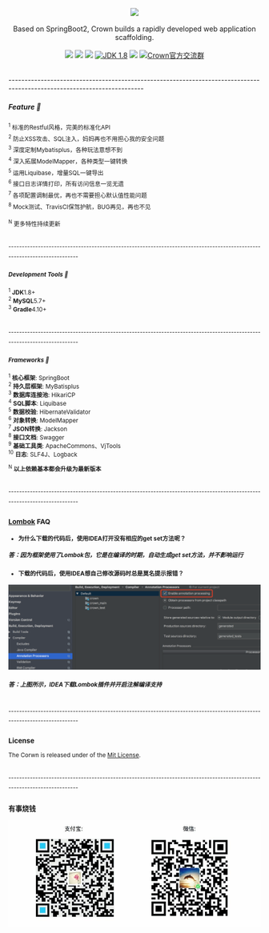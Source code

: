 <p align="center">
    <img src="https://raw.githubusercontent.com/Caratacus/Crown/master/Crown.png" width="300">
    <p align="center">
        Based on SpringBoot2, Crown builds a rapidly developed web application scaffolding.
        <br>        
        <br>
		<a href="https://mit-license.org">
		<img src="https://img.shields.io/cocoapods/l/Alamofire.svg?style=flat"></a>
		<a href="https://travis-ci.org/Caratacus/Crown">
		<img src="https://www.travis-ci.org/Caratacus/Crown.svg?branch=master"></a>
		<a href="https://app.codacy.com/app/Caratacus/Crown?utm_source=github.com&utm_medium=referral&utm_content=Caratacus/Crown&utm_campaign=Badge_Grade_Dashboard">
		<img src="https://api.codacy.com/project/badge/Grade/81a3765292f04b3cad7b7a548daf5953"></a>
		<a href="https://github.com/Caratacus/Crown">
		<img src="https://img.shields.io/badge/JDK-1.8-green.svg" alt="JDK 1.8" title="JDK 1.8"></a>
        <a href="https://github.com/Caratacus">
        <img src="https://img.shields.io/badge/author-Caratacus-ff69b4.svg"></a>
        <a target="_blank" href="https://shang.qq.com/wpa/qunwpa?idkey=180c0eb468ec425c7208f49f142e4057f3f83a2fdabfe07ccb4606a414cd6413">
        <img border="0" src="https://pub.idqqimg.com/wpa/images/group.png" alt="Crown官方交流群" title="Crown官方交流群"></a>
    </p>    
</p>

<br>
------------------------------------------------------------------------------------------------------------------------

##### Feature :rocket:
<sup>
<sup>1</sup> 标准的Restful风格，完美的标准化API <br/>
<sup>2</sup> 防止XSS攻击、SQL注入，妈妈再也不用担心我的安全问题 <br/>
<sup>3</sup> 深度定制Mybatisplus，各种玩法意想不到 <br/>
<sup>4</sup> 深入拓展ModelMapper，各种类型一键转换 <br/>
<sup>5</sup> 运用Liquibase，增量SQL一键导出 <br/>
<sup>6</sup> 接口日志详情打印，所有访问信息一览无遗 <br/>
<sup>7</sup> 各项配置调制最优，再也不需要担心默认值性能问题 <br/>
<sup>8</sup> Mock测试、TravisCI保驾护航，BUG再见，再也不见 <br/>

<sup>N</sup> 更多特性持续更新 <br/>
</sup>

<br>
------------------------------------------------------------------------------------------------------------------------

##### Development Tools :checkered_flag:

<sup>1</sup> **JDK**1.8+ <br/>
<sup>2</sup> **MySQL**5.7+ <br/>
<sup>3</sup> **Gradle**4.10+ <br/>

<br>
------------------------------------------------------------------------------------------------------------------------

##### Frameworks :microscope:

<sup>1</sup> **核心框架**: SpringBoot <br/>
<sup>2</sup> **持久层框架**: MyBatisplus <br/>
<sup>3</sup> **数据库连接池**: HikariCP <br/>
<sup>4</sup> **SQL脚本**: Liquibase <br/>
<sup>5</sup> **数据校验**: HibernateValidator <br/>
<sup>6</sup> **对象转换**: ModelMapper <br/>
<sup>7</sup> **JSON转换**: Jackson <br/>
<sup>8</sup> **接口文档**: Swagger <br/>
<sup>9</sup> **基础工具类**: ApacheCommons、VjTools <br/>
<sup>10</sup> **日志**: SLF4J、Logback <br/>

<sup>N</sup> **以上依赖基本都会升级为最新版本** <br/>

<br>
------------------------------------------------------------------------------------------------------------------------

### [Lombok](http://projectlombok.org/) FAQ 
* #### 为什么下载的代码后，使用IDEA打开没有相应的get set方法呢？
##### 答：因为框架使用了Lombok包，它是在编译的时期，自动生成get set方法，并不影响运行
* #### 下载的代码后，使用IDEA想自己修改源码时总是莫名提示报错？

![idea-annotation-compile.png](https://raw.githubusercontent.com/Caratacus/Resource/master/idea-annotation-compile.png)

##### 答：上图所示，IDEA下载Lombok插件并开启注解编译支持

<br>
------------------------------------------------------------------------------------------------------------------------

### License

The Corwn is released under of the [Mit License](https://mit-license.org).

<br>
------------------------------------------------------------------------------------------------------------------------

### 有事烧钱

<img src="https://raw.githubusercontent.com/Caratacus/Resource/master/pay.jpg" alt="pay.jpg">